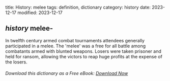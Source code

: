 title: History: melee
tags: definition, dictionary
category: history
date: 2023-12-17
modified: 2023-12-17

## _history_  melee-
In twelfth century armed combat tournaments attendees
  generally participated in a melee.  The 'melee' was a free for all
  battle among combatants armed with blunted weapons.  Losers were
  taken prisoner and held for ransom, allowing the victors to reap
  huge profits at the expense of the losers.


###### Download *this* dictionary as a Free eBook: [Download Now]({static}static/SerfHistoryDictionary.pdf)

